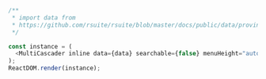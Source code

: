 <!--start-code-->

```js
/**
 * import data from
 * https://github.com/rsuite/rsuite/blob/master/docs/public/data/province-simplified.json
 */

const instance = (
  <MultiCascader inline data={data} searchable={false} menuHeight="auto" menuWidth={180} />
);
ReactDOM.render(instance);
```

<!--end-code-->
